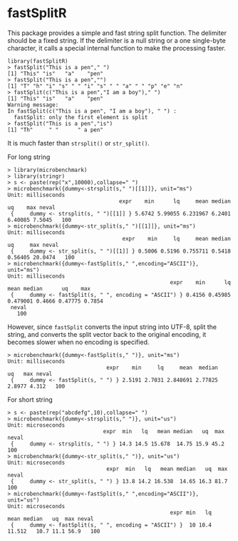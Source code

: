 # fastSplitR

This package provides a simple and fast string split function. 
The delimiter should be a fixed string. If the delimiter is a null string or a one single-byte character, it calls a special internal function to make the processing faster.

```{r}
library(fastSplitR)
> fastSplit("This is a pen"," ")
[1] "This" "is"   "a"    "pen" 
> fastSplit("This is a pen","")
[1] "T" "h" "i" "s" " " "i" "s" " " "a" " " "p" "e" "n"
> fastSplit(c("This is a pen","I am a boy")," ")
[1] "This" "is"   "a"    "pen" 
Warning message:
In fastSplit(c("This is a pen", "I am a boy"), " ") :
  fastSplit: only the first element is split
> fastSplit("This is a pen","is")
[1] "Th"     " "      " a pen"
```

It is much faster than `strsplit()` or `str_split()`.

For long string
```{r}
> library(microbenchmark)
> library(stringr)
> s <- paste(rep("x",10000),collapse=" ")
> microbenchmark({dummy<-strsplit(s," ")[[1]]}, unit="ms")
Unit: milliseconds
                                   expr    min      lq     mean median      uq    max neval
 {     dummy <- strsplit(s, " ")[[1]] } 5.6742 5.99055 6.231967 6.2401 6.40085 7.5045   100
> microbenchmark({dummy<-str_split(s," ")[[1]]}, unit="ms")
Unit: milliseconds
                                    expr    min     lq     mean median      uq     max neval
 {     dummy <- str_split(s, " ")[[1]] } 0.5006 0.5196 0.755711 0.5418 0.56405 20.0474   100
> microbenchmark({dummy<-fastSplit(s," ",encoding="ASCII")}, unit="ms")
Unit: milliseconds
                                                   expr    min      lq     mean median      uq    max
 {     dummy <- fastSplit(s, " ", encoding = "ASCII") } 0.4156 0.45985 0.479001 0.4666 0.47775 0.7854
 neval
   100
```

However, since `fastSplit` converts the input string into UTF-8, split the string, and converts the split vector back to the original encoding, it becomes slower when no encoding is specified.

```{r}
> microbenchmark({dummy<-fastSplit(s," ")}, unit="ms")
Unit: milliseconds
                               expr    min     lq     mean  median     uq   max neval
 {     dummy <- fastSplit(s, " ") } 2.5191 2.7031 2.848691 2.77825 2.8977 4.312   100
```

For short string
```{r}
> s <- paste(rep("abcdefg",10),collapse=" ")
> microbenchmark({dummy<-strsplit(s," ")}, unit="us")
Unit: microseconds
                              expr  min   lq   mean median   uq  max neval
 {     dummy <- strsplit(s, " ") } 14.3 14.5 15.678  14.75 15.9 45.2   100
> microbenchmark({dummy<-str_split(s," ")}, unit="us")
Unit: microseconds
                               expr  min   lq   mean median   uq  max neval
 {     dummy <- str_split(s, " ") } 13.8 14.2 16.538  14.65 16.3 81.7   100
> microbenchmark({dummy<-fastSplit(s," ",encoding="ASCII")}, unit="us")
Unit: microseconds
                                                   expr min   lq   mean median   uq  max neval
 {     dummy <- fastSplit(s, " ", encoding = "ASCII") }  10 10.4 11.512   10.7 11.1 56.9   100
```
